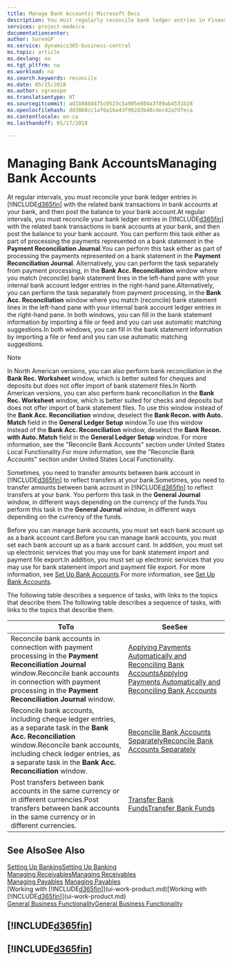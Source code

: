 ```yaml
---
title: Manage Bank Accounts| Microsoft Docs
description: You must regularly reconcile bank ledger entries in Financials with the related bank transactions in your bank accounts.
services: project-madeira
documentationcenter: 
author: SorenGP
ms.service: dynamics365-business-central
ms.topic: article
ms.devlang: na
ms.tgt_pltfrm: na
ms.workload: na
ms.search.keywords: reconcile
ms.date: 05/15/2018
ms.author: sgroespe
ms.translationtype: HT
ms.sourcegitcommit: ad1b888d475c0523c5a905e804a3f89ab4531b28
ms.openlocfilehash: dd3068cc1af6a16a43f982d3b48cdec42a7d7eca
ms.contentlocale: en-ca
ms.lasthandoff: 05/17/2018

---
```

# <a name="managing-bank-accounts"></a><span data-ttu-id="e57b6-103">Managing Bank Accounts</span><span class="sxs-lookup"><span data-stu-id="e57b6-103">Managing Bank Accounts</span></span>
<span data-ttu-id="e57b6-104">At regular intervals, you must reconcile your bank ledger entries in [!INCLUDE[d365fin](includes/d365fin_md.md)] with the related bank transactions in bank accounts at your bank, and then post the balance to your bank account.</span><span class="sxs-lookup"><span data-stu-id="e57b6-104">At regular intervals, you must reconcile your bank ledger entries in [!INCLUDE[d365fin](includes/d365fin_md.md)] with the related bank transactions in bank accounts at your bank, and then post the balance to your bank account.</span></span> <span data-ttu-id="e57b6-105">You can perform this task either as part of processing the payments represented on a bank statement in the **Payment Reconciliation Journal**.</span><span class="sxs-lookup"><span data-stu-id="e57b6-105">You can perform this task either as part of processing the payments represented on a bank statement in the **Payment Reconciliation Journal**.</span></span> <span data-ttu-id="e57b6-106">Alternatively, you can perform the task separately from payment processing, in the **Bank Acc. Reconciliation** window where you match (reconcile) bank statement lines in the left-hand pane with your internal bank account ledger entries in the right-hand pane.</span><span class="sxs-lookup"><span data-stu-id="e57b6-106">Alternatively, you can perform the task separately from payment processing, in the **Bank Acc. Reconciliation** window where you match (reconcile) bank statement lines in the left-hand pane with your internal bank account ledger entries in the right-hand pane.</span></span> <span data-ttu-id="e57b6-107">In both windows, you can fill in the bank statement information by importing a file or feed and you can use automatic matching suggestions.</span><span class="sxs-lookup"><span data-stu-id="e57b6-107">In both windows, you can fill in the bank statement information by importing a file or feed and you can use automatic matching suggestions.</span></span>

> [!NOTE]  
> <span data-ttu-id="e57b6-108">In North American versions, you can also perform bank reconciliation in the **Bank Rec. Worksheet** window, which is better suited for cheques and deposits but does not offer import of bank statement files.</span><span class="sxs-lookup"><span data-stu-id="e57b6-108">In North American versions, you can also perform bank reconciliation in the **Bank Rec. Worksheet** window, which is better suited for checks and deposits but does not offer import of bank statement files.</span></span> <span data-ttu-id="e57b6-109">To use this window instead of the **Bank Acc. Reconciliation** window, deselect the **Bank Recon. with Auto. Match** field in the **General Ledger Setup** window.</span><span class="sxs-lookup"><span data-stu-id="e57b6-109">To use this window instead of the **Bank Acc. Reconciliation** window, deselect the **Bank Recon. with Auto. Match** field in the **General Ledger Setup** window.</span></span> <span data-ttu-id="e57b6-110">For more information, see the "Reconcile Bank Accounts" section under United States Local Functionality.</span><span class="sxs-lookup"><span data-stu-id="e57b6-110">For more information, see the "Reconcile Bank Accounts" section under United States Local Functionality.</span></span>

<span data-ttu-id="e57b6-111">Sometimes, you need to transfer amounts between bank account in [!INCLUDE[d365fin](includes/d365fin_md.md)] to reflect transfers at your bank.</span><span class="sxs-lookup"><span data-stu-id="e57b6-111">Sometimes, you need to transfer amounts between bank account in [!INCLUDE[d365fin](includes/d365fin_md.md)] to reflect transfers at your bank.</span></span> <span data-ttu-id="e57b6-112">You perform this task in the **General Journal** window, in different ways depending on the currency of the funds.</span><span class="sxs-lookup"><span data-stu-id="e57b6-112">You perform this task in the **General Journal** window, in different ways depending on the currency of the funds.</span></span>

<span data-ttu-id="e57b6-113">Before you can manage bank accounts, you must set each bank account up as a bank account card.</span><span class="sxs-lookup"><span data-stu-id="e57b6-113">Before you can manage bank accounts, you must set each bank account up as a bank account card.</span></span> <span data-ttu-id="e57b6-114">In addition, you must set up electronic services that you may use for bank statement import and payment file export.</span><span class="sxs-lookup"><span data-stu-id="e57b6-114">In addition, you must set up electronic services that you may use for bank statement import and payment file export.</span></span> <span data-ttu-id="e57b6-115">For more information, see [Set Up Bank Accounts](bank-setup-banking.md).</span><span class="sxs-lookup"><span data-stu-id="e57b6-115">For more information, see [Set Up Bank Accounts](bank-setup-banking.md).</span></span>

<span data-ttu-id="e57b6-116">The following table describes a sequence of tasks, with links to the topics that describe them.</span><span class="sxs-lookup"><span data-stu-id="e57b6-116">The following table describes a sequence of tasks, with links to the topics that describe them.</span></span>

| <span data-ttu-id="e57b6-117">To</span><span class="sxs-lookup"><span data-stu-id="e57b6-117">To</span></span> | <span data-ttu-id="e57b6-118">See</span><span class="sxs-lookup"><span data-stu-id="e57b6-118">See</span></span> |
| --- | --- |
| <span data-ttu-id="e57b6-119">Reconcile bank accounts in connection with payment processing in the **Payment Reconciliation Journal** window.</span><span class="sxs-lookup"><span data-stu-id="e57b6-119">Reconcile bank accounts in connection with payment processing in the **Payment Reconciliation Journal** window.</span></span> |[<span data-ttu-id="e57b6-120">Applying Payments Automatically and Reconciling Bank Accounts</span><span class="sxs-lookup"><span data-stu-id="e57b6-120">Applying Payments Automatically and Reconciling Bank Accounts</span></span>](receivables-apply-payments-auto-reconcile-bank-accounts.md) |
| <span data-ttu-id="e57b6-121">Reconcile bank accounts, including cheque ledger entries, as a separate task in the **Bank Acc. Reconciliation** window.</span><span class="sxs-lookup"><span data-stu-id="e57b6-121">Reconcile bank accounts, including check ledger entries, as a separate task in the **Bank Acc. Reconciliation** window.</span></span> |[<span data-ttu-id="e57b6-122">Reconcile Bank Accounts Separately</span><span class="sxs-lookup"><span data-stu-id="e57b6-122">Reconcile Bank Accounts Separately</span></span>](bank-how-reconcile-bank-accounts-separately.md) |
| <span data-ttu-id="e57b6-123">Post transfers between bank accounts in the same currency or in different currencies.</span><span class="sxs-lookup"><span data-stu-id="e57b6-123">Post transfers between bank accounts in the same currency or in different currencies.</span></span> |[<span data-ttu-id="e57b6-124">Transfer Bank Funds</span><span class="sxs-lookup"><span data-stu-id="e57b6-124">Transfer Bank Funds</span></span>](bank-how-transfer-bank-funds.md) |

## <a name="see-also"></a><span data-ttu-id="e57b6-125">See Also</span><span class="sxs-lookup"><span data-stu-id="e57b6-125">See Also</span></span>
[<span data-ttu-id="e57b6-126">Setting Up Banking</span><span class="sxs-lookup"><span data-stu-id="e57b6-126">Setting Up Banking</span></span>](bank-setup-banking.md)  
[<span data-ttu-id="e57b6-127">Managing Receivables</span><span class="sxs-lookup"><span data-stu-id="e57b6-127">Managing Receivables</span></span>](receivables-manage-receivables.md)  
<span data-ttu-id="e57b6-128">[Managing Payables](payables-manage-payables.md)  </span><span class="sxs-lookup"><span data-stu-id="e57b6-128">[Managing Payables](payables-manage-payables.md)  </span></span>  
<span data-ttu-id="e57b6-129">[Working with [!INCLUDE[d365fin](includes/d365fin_md.md)]](ui-work-product.md)</span><span class="sxs-lookup"><span data-stu-id="e57b6-129">[Working with [!INCLUDE[d365fin](includes/d365fin_md.md)]](ui-work-product.md)</span></span>  
[<span data-ttu-id="e57b6-130">General Business Functionality</span><span class="sxs-lookup"><span data-stu-id="e57b6-130">General Business Functionality</span></span>](ui-across-business-areas.md)  

## [!INCLUDE[d365fin](includes/free_trial_md.md)]  
## [!INCLUDE[d365fin](includes/training_link_md.md)]

